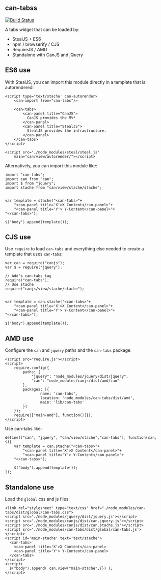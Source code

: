 ## can-tabss

[![Build Status](https://travis-ci.org/bitovi-components/can-tabs.svg?branch=master)](https://travis-ci.org/bitovi-components/can-tabs)

A tabs widget that can be loaded by:

- StealJS + ES6
- npm / browserify / CJS
- RequireJS / AMD
- Standalone with CanJS and jQuery


## ES6 use

With StealJS, you can import this module directly in a template that is autorendered:

```
<script type='text/stache' can-autorender>
	<can-import from="can-tabs"/>
	
	<can-tabs>
	    <can-panel title="CanJS">
	      CanJS provides the MV*
	    </can-panel>
	    <can-panel title="StealJS">
	      StealJS provides the infrastructure.
	    </can-panel>
  	</can-tabs>
</script>

<script src='./node_modules/steal/steal.js'
	main="can/view/autorender/"></script>
```

Alternatively, you can import this module like:

```
import "can-tabs";
import can from "can";
import $ from "jquery";
import stache from "can/view/stache/stache";


var template = stache("<can-tabs>"+
	"<can-panel title='X'>X Content</can-panel>"+
	"<can-panel title='Y'> Y-Content</can-panel>"+
"</can-tabs>");

$("body").append(template());

```


## CJS use

Use `require` to load `can-tabs` and everything else
needed to create a template that uses `can-tabs`:

```
var can = require("canjs");
var $ = require("jquery");

// Add's can-tabs tag
require("can-tabs");
// Use stache
require("canjs/view/stache/stache");


var template = can.stache("<can-tabs>"+
	"<can-panel title='X'>X Content</can-panel>"+
	"<can-panel title='Y'> Y-Content</can-panel>"+
"</can-tabs>");

$("body").append(template());

```

## AMD use

Configure the `can` and `jquery` paths and the `can-tabs` package:

```
<script src="require.js"></script>
<script>
	require.config({
	    paths: {
	        "jquery": "node_modules/jquery/dist/jquery",
	        "can": "node_modules/canjs/dist/amd/can"
	    },
	    packages: [{
		    	name: 'can-tabs',
		    	location: 'node_modules/can-tabs/dist/amd',
		    	main: 'lib/can-tabs'
	    }]
	});
	require(["main-amd"], function(){});
</script>
```

Use can-tabs like:

```
define(["can", "jquery", "can/view/stache","can-tabs"], function(can, $){
	var template = can.stache("<can-tabs>"+
		"<can-panel title='X'>X Content</can-panel>"+
		"<can-panel title='Y'> Y-Content</can-panel>"+
	"</can-tabs>");

	$("body").append(template());
});
```

## Standalone use

Load the `global` css and js files:

```
<link rel="stylesheet" type="text/css" href="./node_modules/can-tabs/dist/global/can-tabs.css">
<script src='./node_modules/jquery/dist/jquery.js'></script>
<script src='./node_modules/canjs/dist/can.jquery.js'></script>
<script src='./node_modules/canjs/dist/can.stache.js'></script>
<script src='./node_modules/can-tabs/dist/global/can-tabs.js'></script>
<script id='main-stache' text='text/stache'>
  <can-tabs>
	<can-panel title='X'>X Content</can-panel>
	<can-panel title='Y'> Y-Content</can-panel>
  </can-tabs>
</script>
<script>
  $("body").append( can.view("main-stache",{}) );
</script>
```
